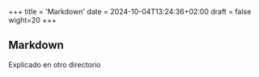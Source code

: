 +++
title = 'Markdown'
date = 2024-10-04T13:24:36+02:00
draft = false
wight=20
+++

## Markdown

Explicado en otro directorio